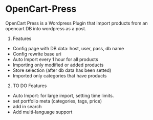 OpenCart-Press
==============

OpenCart Press is a Wordpress Plugin that import products from an opencart DB into wordpress as a post.

1.  Features
  - Config page with DB data: host, user, pass, db name
  - Config rewrite base uri
  - Auto Import every 1 hour for all products
  - Importing only modified or added products
  - Store selection (after db data has been setted)
  - Imported only categories that have products

2.  TO DO Features
  - Auto Import: for large import, setting time limits.
  - set portfolio meta (categories, tags, price)
  - add in search
  - Add multi-language support
